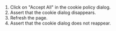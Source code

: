 1. Click on "Accept All" in the cookie policy dialog.
2. Assert that the cookie dialog disappears.
3. Refresh the page.
4. Assert that the cookie dialog does not reappear.